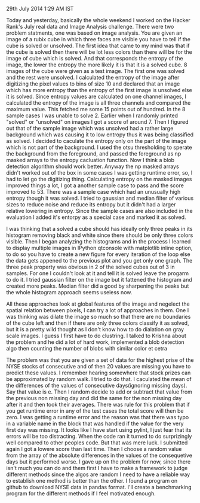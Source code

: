 29th July 2014 1:29 AM IST

Today and yesterday, basically the whole weekend I worked on the Hacker Rank's
July real data and Image Analysis challenge. There were two problem statments,
one was based on image analysis. You are given an image of a rubix cube in
which three faces are visible you have to tell if the cube is solved or
unsolved. The first idea that came to my mind was that if the cube is solved
then there will be lot less colors than there will be for the image of cube
which is solved. And that corresponds the entropy of the image, the lower the
entropy the more likely it is that it is a solved cube. 8 images of the cube
were given as a test image. The first one was solved and the rest were
unsolved. I calculated the entropy of the image after digitizing the pixel
values to bins of size 10 and declared that an image which has more entropy
than the entropy of the first image is unsolved else it is solved. Since
entropy values are calculated on one channel images, I calculated the entropy
of the image is all three channels and compared the maximum value. This fetched
me some 15 points out of hundred. In the 8 sample cases I was unable to solve 2.
Earlier when I randomly printed "solved" or "unsolved" on images I got a score
of around 7.
Then I figured out that of the sample image which was unsolved had a rather large
background which was causing it to low entropy thus it was being classified as
solved. I decided to caculate the entropy only on the part of the image which
is not part of the background. I used the otsu thresholding to sperate the
background from the foreground, and passed the foreground as np masked arrays
to the entropy cacluation function. Now I think a blob detection algorithm
should work better. Anyway the np masked arrays didn't worked out of the box in
some cases I was getting runtime error, so, I had to let go the digitizing
thing.
Calculating entropy on the masked images improved things a lot, I got a another
sample case to pass and the score improved to 53. There was a sample case which
had an unusually high entropy though it was solved. I tried to gaussian and
median filter of various sizes to reduce noise and reduce its entropy but it
didn't had a larger relative lowering in entropy. Since the sample cases are
also included in the evaluation I added it's entorpy as a special case and
marked it as solved.

I was thinking that a solved a cube should has ideally only three peaks in its
histogram removing black and white since there should be only three colors
visible. Then I began analyzing the histograms and in the process I learned to
display multiple images in IPython qtconsole with matplotlib inline option, to
do so you have to create a new figure for every iteration of the loop else the
data gets appened to the previous plot and you get only one graph. The three
peak property was obvious in 2 of the solved cubes out of 3 in samples. For one
I couldn't look at it and tell it is solved leave the progarm to do it. I tried
gaussian filter on the image but it fattened the histogram and created more
peaks. Median filter did a good by sharpening the peaks but the whole histogram
approach seems useless now.

All these approaches look at global features of the image and negelect the
spatial relation between pixels, I can try a lot of approaches in them.
One I was thinking was dilate the image so much so that there are no boundaries
of the cube left and then if there are only three colors classify it as solved,
but it is a pretty wild thought as I don't know how to do dialation on gray
scale images. I guess I first have to do clustring. I talked to Krishna about
the problem and he did a lot of hard work, implemented a blob detection algo
then counting the number of blobs with similar color et cetra

The problem was that you are given a set of data for the highest prise of the
NYSE stocks of consecutive and of then 20 values are missing you have to
predict these values. I remember hearing somewhere that stock prizes can be
approximated by random walk. I tried to do that. I caculated the mean of the differences
of the values of consecutive days(ignoring missing days). Say that value is e.
Then I random decide to add or subtract that value from the previous non
missing day and did the same for the non missing day after it and then took
their averages. There was rule for this problem that if you get runtime
error in any of the test cases the total score will then be zero.
I was getting a runtime error and the reason was that there was typo
in a variable name in the block that was handled if the value for the very
first day was missing. It looks like I have start using pylint, I just fear
that its errors will be too distracting.
When the code ran it turned to do surprizingly well compared to other peoples
code. But that was mere luck. I submitted again I got a lowere score than last
time. Then I choose a random value from the array of the absolute differences
in the values of the consequetive days but it performed worse. I gave up on the
problem for now, since there isn't much you can do and them first I have to
make a framework to judge different methods since the algos are random I need
to have a reliable way to establish one method is better than the other.
I found a program on github to download NYSE data in pandas format. I'll create
a benchmarking program for the different methods if I feel motivated enough.
